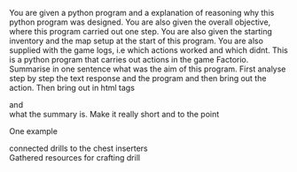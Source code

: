 You are given a python program and a explanation of reasoning why this python program was designed. You are also given the overall objective, where this program carried out one step. You are also given the starting inventory and the map setup at the start of this program. You are also supplied with the game logs, i.e which actions worked and which didnt. This is a python program that carries out actions in the game Factorio. Summarise in one sentence what was the aim of this program. First analyse step by step the text response and the program and then bring out the action. Then bring out in html tags <summary> and </summary> what the summary is. Make it really short and to the point

One example
<summary>connected drills to the chest inserters</summary>
<summary>Gathered resources for crafting drill </summary>